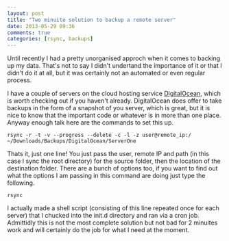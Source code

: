 ```yaml
---
layout: post
title: "Two minuite solution to backup a remote server"
date: 2013-05-29 09:36
comments: true
categories: [rsync, backups]
---
```


Until recently I had a pretty unorganised approch when it comes to backing up my data. That's not to say I didn't undertand the importance of it or that I didn't do it at all, but it was certainly not an automated or even regular process.

<!--more-->

I have a couple of servers on the cloud hosting service [DigitalOcean](https://www.digitalocean.com/), which is worth checking out if you haven't already. DigitalOcean does offer to take backups in the form of a snapshot of you server, which is great, but it is nice to know that the important code or whatever is in more than one place. Anyway enough talk here are the commands to set this up.

```
rsync -r -t -v --progress --delete -c -l -z user@remote_ip:/ ~/Downloads/Backups/DigitalOcean/ServerOne
```

Thats it, just one line! You just pass the user, remote IP and path (in this case I sync the root directory) for the source folder, then the location of the destination folder. There are a bunch of options too, if you want to find out what the options I am passing in this command are doing just type the following.

```
rsync
```

I actually made a shell script (consisting of this line repeated once for each server) that I chucked into the init.d directory and ran via a cron job. Admittidly this is not the most complete solution but not bad for 2 minuites work and will certainly do the job for what I need at the moment.